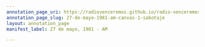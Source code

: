 ```yaml
---
annotation_page_uri: https://radiovenceremos.github.io/radio-venceremos-espanol-2/annotations/27-de-mayo-1981-am-canvas-1-sabotaje.json
annotation_page_slug: 27-de-mayo-1981-am-canvas-1-sabotaje
layout: annotation_page
manifest_label: 27 de mayo, 1981 - AM

---
```


